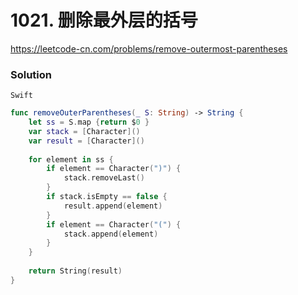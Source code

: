 # 1021. 删除最外层的括号

<https://leetcode-cn.com/problems/remove-outermost-parentheses>

### Solution

`Swift`

```swift
func removeOuterParentheses(_ S: String) -> String {
    let ss = S.map {return $0 }
    var stack = [Character]()
    var result = [Character]()
    
    for element in ss {
        if element == Character(")") {
            stack.removeLast()
        }
        if stack.isEmpty == false {
            result.append(element)
        }
        if element == Character("(") {
            stack.append(element)
        }
    }
    
    return String(result)
}

```